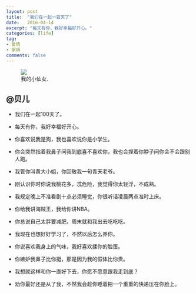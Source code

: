 ```yaml
---
layout: post
title:  "我们在一起一百天了"
date:   2016-04-14
excerpt: "每天有你，我好幸福好开心。"
categories: [life]
tag:
- 爱情
- 家祺
comments: false
---
```


<figure>
	<img src="{{ site.url }}/assets/img/posts/100days.jpg">
	<figcaption>我的小仙女.</figcaption>
</figure>

## @贝儿

* 我们在一起100天了。
* 每天有你，我好幸福好开心。

* 你喜欢说我是狗，我也喜欢说你是小学生。
* 你会突然指着我鼻子问我到底喜不喜欢你，我也会捏着你脖子问你会不会跟别人跑。
* 我管你叫黄大小姐，你回敬我一句青天老爷。
* 刚认识你时你说我桃花多，忒危险，我觉得你太轻浮，不成熟。
* 我规定晚上不准看剧十点必须睡觉，你很听话凌晨两点准时上床。
* 你给我讲海贼王，我给你讲NBA。
* 你总说自己太胖要减肥，周末就和我出去吃吃吃。
* 我现在也想好好学习了，不然以后怎么养你。
* 你说喜欢我身上的气味，我好喜欢揉你的脸蛋。
* 你嫉妒我鼻子比你挺，那是因为我的假体比你贵。
* 我想就这样和你一直好下去，你愿不愿意跟我走到底？
* 劝你最好还是从了我，不然我会趁你睡着把一个重重的快递压在你脸上。
